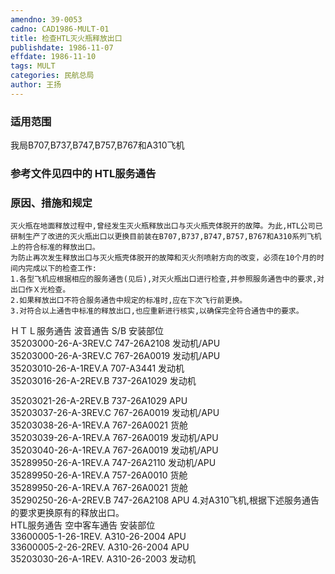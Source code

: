 ```yaml
---
amendno: 39-0053
cadno: CAD1986-MULT-01
title: 检查HTL灭火瓶释放出口
publishdate: 1986-11-07
effdate: 1986-11-10
tags: MULT
categories: 民航总局
author: 王扬
---
```


### 适用范围 
我局B707,B737,B747,B757,B767和A310飞机

<!--more-->
### 参考文件见四中的 HTL服务通告

### 原因、措施和规定 
    灭火瓶在地面释放过程中,曾经发生灭火瓶释放出口与灭火瓶壳体脱开的故障。为此,HTL公司已研制生产了改进的灭火瓶出口以更换目前装在B707,B737,B747,B757,B767和A310系列飞机上的符合标准的释放出口。 
    为防止再次发生释放出口与灭火瓶壳体脱开的故障和灭火剂喷射方向的改变，必须在10个月的时间内完成以下的检查工作: 
    1.各型飞机应根据相应的服务通告(见后),对灭火瓶出口进行检查,并参照服务通告中的要求,对出口作Ｘ光检查。
    2.如果释放出口不符合服务通告中规定的标准时,应在下次飞行前更换。 
    3.对符合以上通告中标准的释放出口,也应重新进行核实,以确保完全符合通告中的要求。 

ＨＴＬ服务通告  波音通告 S/B 安装部位  
35203000-26-A-3REV.C  747-26A2108 发动机/APU  
35203000-26-A-3REV.C  767-26A0019 发动机/APU  
35203010-26-A-1REV.A  707-A3441 发动机  
35203016-26-A-2REV.B  737-26A1029 发动机  

  
35203021-26-A-2REV.B  737-26A1029  APU  
35203037-26-A-3REV.C  767-26A0019 发动机/APU  
35203038-26-A-1REV.A  767-26A0021 货舱  
35203039-26-A-1REV.A  767-26A0019 发动机/APU  
35203040-26-A-1REV.A  767-26A0019 发动机/APU  
35289950-26-A-1REV.A  747-26A2110  发动机/APU  
35289950-26-A-1REV.A  757-26A0010 货舱  
35289950-26-A-1REV.A  767-26A0021 货舱  
35290250-26-A-2REV.B  747-26A2108  APU 
    4.对A310飞机,根据下述服务通告的要求更换原有的释放出口。       
HTL服务通告  空中客车通告  安装部位  
33600005-1-26-1REV.  A310-26-2004  APU  
33600005-2-26-2REV.  A310-26-2004  APU  
35203030-26-A-1REV.  A310-26-2003 发动机  

